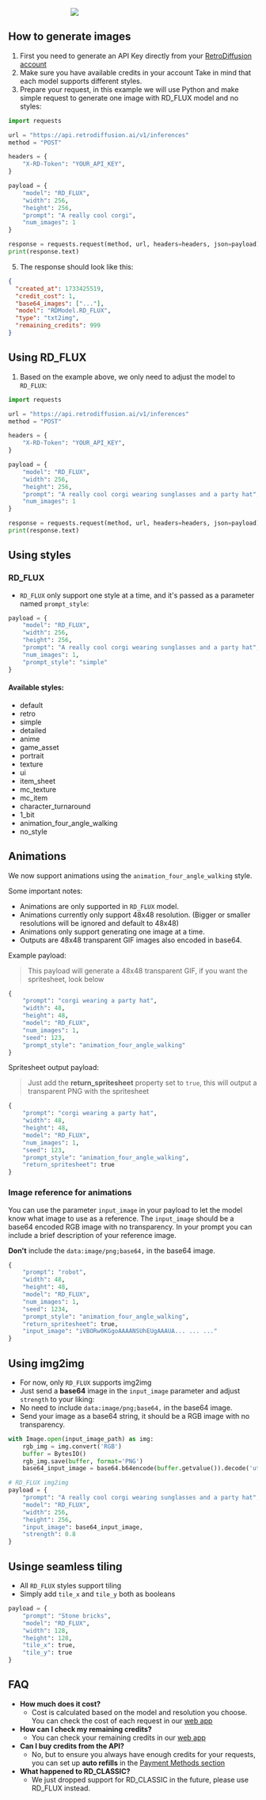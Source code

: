 <p align="center">
  <img src="resources/wordmark.png" style="display: block; margin-left: auto; margin-right: auto; max-width: 50%;" />
</p>

## How to generate images

1. First you need to generate an API Key directly from your [RetroDiffusion account](https://www.retrodiffusion.ai/app/devtools)
2. Make sure you have available credits in your account
   Take in mind that each model supports different styles.
3. Prepare your request, in this example we will use Python and make simple request to generate one image with RD_FLUX model and no styles:

```python
import requests

url = "https://api.retrodiffusion.ai/v1/inferences"
method = "POST"

headers = {
    "X-RD-Token": "YOUR_API_KEY",
}

payload = {
    "model": "RD_FLUX",
    "width": 256,
    "height": 256,
    "prompt": "A really cool corgi",
    "num_images": 1
}

response = requests.request(method, url, headers=headers, json=payload)
print(response.text)
```

5. The response should look like this:

```json
{
  "created_at": 1733425519,
  "credit_cost": 1,
  "base64_images": ["..."],
  "model": "RDModel.RD_FLUX",
  "type": "txt2img",
  "remaining_credits": 999
}
```

## Using RD_FLUX

1. Based on the example above, we only need to adjust the model to `RD_FLUX`:

```python
import requests

url = "https://api.retrodiffusion.ai/v1/inferences"
method = "POST"

headers = {
    "X-RD-Token": "YOUR_API_KEY",
}

payload = {
    "model": "RD_FLUX",
    "width": 256,
    "height": 256,
    "prompt": "A really cool corgi wearing sunglasses and a party hat",
    "num_images": 1
}

response = requests.request(method, url, headers=headers, json=payload)
print(response.text)
```

## Using styles

### RD_FLUX

- `RD_FLUX` only support one style at a time, and it's passed as a parameter named `prompt_style`:

```python
payload = {
    "model": "RD_FLUX",
    "width": 256,
    "height": 256,
    "prompt": "A really cool corgi wearing sunglasses and a party hat",
    "num_images": 1,
    "prompt_style": "simple"
}
```

#### Available styles:

- default
- retro
- simple
- detailed
- anime
- game_asset
- portrait
- texture
- ui
- item_sheet
- mc_texture
- mc_item
- character_turnaround
- 1_bit
- animation_four_angle_walking
- no_style

## Animations

We now support animations using the `animation_four_angle_walking` style.

Some important notes:

- Animations are only supported in `RD_FLUX` model.
- Animations currently only support 48x48 resolution. (Bigger or smaller resolutions will be ignored and default to 48x48)
- Animations only support generating one image at a time.
- Outputs are 48x48 transparent GIF images also encoded in base64.

Example payload:

> This payload will generate a 48x48 transparent GIF, if you want the spritesheet, look below

```python
{
	"prompt": "corgi wearing a party hat",
	"width": 48,
	"height": 48,
	"model": "RD_FLUX",
	"num_images": 1,
	"seed": 123,
	"prompt_style": "animation_four_angle_walking"
}
```

Spritesheet output payload:

> Just add the **return_spritesheet** property set to `true`, this will output a transparent PNG with the spritesheet

```python
{
	"prompt": "corgi wearing a party hat",
	"width": 48,
	"height": 48,
	"model": "RD_FLUX",
	"num_images": 1,
	"seed": 123,
	"prompt_style": "animation_four_angle_walking",
	"return_spritesheet": true
}
```

### Image reference for animations

You can use the parameter `input_image` in your payload to let the model know what image to use as a reference.
The `input_image` should be a base64 encoded RGB image with no transparency.
In your prompt you can include a brief description of your reference image.

**Don't** include the `data:image/png;base64,` in the base64 image.

```python
{
	"prompt": "robot",
	"width": 48,
	"height": 48,
	"model": "RD_FLUX",
	"num_images": 1,
	"seed": 1234,
	"prompt_style": "animation_four_angle_walking",
	"return_spritesheet": true,
	"input_image": "iVBORw0KGgoAAAANSUhEUgAAAUA... ... ..."
}
```

## Using img2img

- For now, only `RD_FLUX` supports img2img
- Just send a **base64** image in the `input_image` parameter and adjust `strength` to your liking:
- No need to include `data:image/png;base64,` in the base64 image.
- Send your image as a base64 string, it should be a RGB image with no transparency.

```python
with Image.open(input_image_path) as img:
    rgb_img = img.convert('RGB')
    buffer = BytesIO()
    rgb_img.save(buffer, format='PNG')
    base64_input_image = base64.b64encode(buffer.getvalue()).decode('utf-8')

# RD_FLUX img2img
payload = {
    "prompt": "A really cool corgi wearing sunglasses and a party hat",
    "model": "RD_FLUX",
    "width": 256,
    "height": 256,
    "input_image": base64_input_image,
    "strength": 0.8
}
```

## Usinge seamless tiling

- All `RD_FLUX` styles support tiling
- Simply add `tile_x` and `tile_y` both as booleans

```python
payload = {
    "prompt": "Stone bricks",
    "model": "RD_FLUX",
    "width": 128,
    "height": 128,
    "tile_x": true,
    "tile_y": true
}
```

## FAQ

- **How much does it cost?**
  - Cost is calculated based on the model and resolution you choose. You can check the cost of each request in our [web app](https://www.retrodiffusion.ai/)
- **How can I check my remaining credits?**
  - You can check your remaining credits in our [web app](https://www.retrodiffusion.ai/)
- **Can I buy credits from the API?**
  - No, but to ensure you always have enough credits for your requests, you can set up **auto refills** in the [Payment Methods section](https://www.retrodiffusion.ai/app/payment-methods)
- **What happened to RD_CLASSIC?**
  - We just dropped support for RD_CLASSIC in the future, please use RD_FLUX instead.
